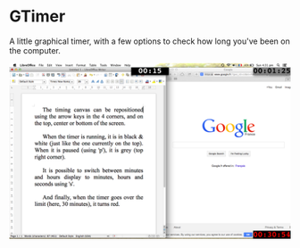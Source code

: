GTimer
======

A little graphical timer, with a few options to check how long you've been on the computer.

![Screenshot explaining what the app does](screenshot.png)
